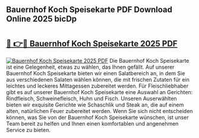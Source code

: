 ## Bauernhof Koch Speisekarte PDF Download Online 2025 bicDp

# <h2><a href="http://gc7icg.nevu.top/?p=Bauernhof+Koch+Speisekarte">🔗 👉🔴 Bauernhof Koch Speisekarte 2025 PDF</a></h2>

[![Bauernhof Koch Speisekarte 2025 PDF](https://i.imgur.com/dBaPXMq.png)](http://gc7icg.nevu.top/?p=Bauernhof+Koch+Speisekarte)
Die Bauernhof Koch Speisekarte ist eine Gelegenheit, etwas zu wählen, das Ihnen gefällt. Auf unserer Bauernhof Koch Speisekarte bieten wir einen Salatbereich an, in dem Sie aus verschiedenen Salaten wählen können, die mit frischen Zutaten für ein leichtes und leckeres Mittagessen zubereitet werden. Für Fleischliebhaber gibt es auf unserer Bauernhof Koch Speisekarte eine Auswahl an Gerichten: Rindfleisch, Schweinefleisch, Huhn und Fisch. Unseren Auserwählten bieten wir exquisite Gerichte wie Schaschlik und Steak an, die auf einem alten, natürlichen Feuer zubereitet werden. Wenn Sie sich nicht entscheiden können, was Sie von der Bauernhof Koch Speisekarte wünschen, ist unser Team bereit zu helfen und Ihnen einen komfortablen und angenehmen Service zu bieten.
